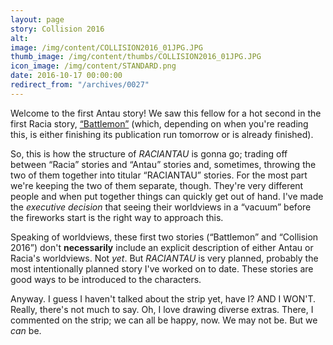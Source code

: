 ```yaml
---
layout: page
story: Collision 2016
alt:
image: /img/content/COLLISION2016_01JPG.JPG
thumb_image: /img/content/thumbs/COLLISION2016_01JPG.JPG
icon_image: /img/content/STANDARD.png
date: 2016-10-17 00:00:00
redirect_from: "/archives/0027"
---
```



Welcome to the first Antau story! We saw this fellow for a hot second in the first Racia story, [“Battlemon”](/comics/battlemon-01) (which, depending on when you're reading this, is either finishing its publication run tomorrow or is already finished).

So, this is how the structure of *RACIANTAU* is gonna go; trading off between “Racia” stories and “Antau” stories and, sometimes, throwing the two of them together into titular “RACIANTAU” stories. For the most part we're keeping the two of them separate, though. They're very different people and when put together things can quickly get out of hand. I've made the *executive decision* that seeing their worldviews in a “vacuum” before the fireworks start is the right way to approach this.

Speaking of worldviews, these first two stories (“Battlemon” and “Collision 2016”) don't **necessarily** include an explicit description of either Antau or Racia's worldviews. Not *yet*. But *RACIANTAU* is very planned, probably the most intentionally planned story I've worked on to date. These stories are good ways to be introduced to the characters.

Anyway. I guess I haven't talked about the strip yet, have I? AND I WON'T. Really, there's not much to say. Oh, I love drawing diverse extras. There, I commented on the strip; we can all be happy, now. We may not be. But we *can* be.
